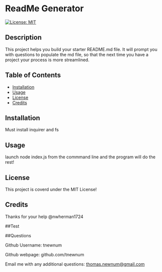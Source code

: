 # ReadMe Generator

[![License: MIT](https://img.shields.io/badge/License-MIT-yellow.svg)](https://opensource.org/licenses/MIT)

## Description

This project helps you build your starter README.md file. It will prompt you with questions to populate the md file, so that the next time you have a project your process is more streamlined. 

## Table of Contents

- [Installation](#installation)
- [Usage](#usage)
- [License](#license)
- [Credits](#credits)

## Installation

Must install inquirer and fs

## Usage

launch node index.js from the commmand line and the program will do the rest!

## License

This project is coverd under the MIT License!

## Credits

Thanks for your help @nwherman1724 

##Test

##Questions

Github Username: tnewnum

Github webpage: github.com/tnewnum

Email me with any additional questions: thomas.newnum@gmail.com